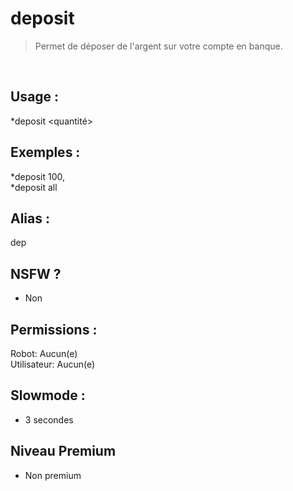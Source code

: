 # deposit

> Permet de déposer de l'argent sur votre compte en banque.

<br>

## Usage :

*deposit <quantité>

## Exemples :

*deposit 100,
<br>*deposit all

## Alias :

dep

## NSFW ?

- Non

## Permissions :

Robot: Aucun(e)
<br>
Utilisateur: Aucun(e)

## Slowmode :

- 3 secondes

## Niveau Premium

- Non premium